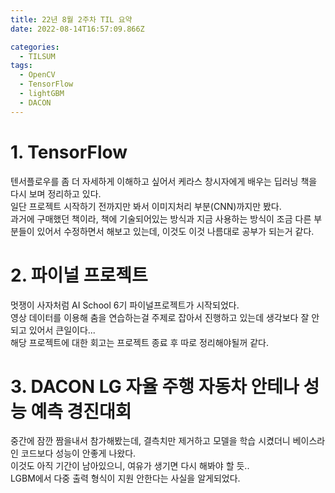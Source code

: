 ```yaml
---
title: 22년 8월 2주차 TIL 요약
date: 2022-08-14T16:57:09.866Z

categories:
  - TILSUM
tags:
  - OpenCV
  - TensorFlow
  - lightGBM
  - DACON
---
```


# 1. TensorFlow
텐서플로우를 좀 더 자세하게 이해하고 싶어서 케라스 창시자에게 배우는 딥러닝 책을 다시 보며 정리하고 있다.  
일단 프로젝트 시작하기 전까지만 봐서 이미지처리 부분(CNN)까지만 봤다.  
과거에 구매했던 책이라, 책에 기술되어있는 방식과 지금 사용하는 방식이 조금 다른 부분들이 있어서 수정하면서 해보고 있는데, 이것도 이것 나름대로 공부가 되는거 같다.  

# 2. 파이널 프로젝트
멋쟁이 사자처럼 AI School 6기 파이널프로젝트가 시작되었다.  
영상 데이터를 이용해 춤을 연습하는걸 주제로 잡아서 진행하고 있는데 생각보다 잘 안되고 있어서 큰일이다...  
해당 프로젝트에 대한 회고는 프로젝트 종료 후 따로 정리해야될꺼 같다.

# 3. DACON LG 자율 주행 자동차 안테나 성능 예측 경진대회
중간에 잠깐 짬을내서 참가해봤는데, 결측치만 제거하고 모델을 학습 시켰더니 베이스라인 코드보다 성능이 안좋게 나왔다.  
이것도 아직 기간이 남아있으니, 여유가 생기면 다시 해봐야 할 듯..  
LGBM에서 다중 출력 형식이 지원 안한다는 사실을 알게되었다.
